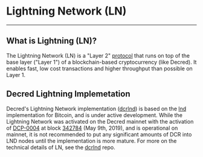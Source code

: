 # Lightning Network (LN)

---

## What is Lightning (LN)?

The Lightning Network (LN) is a "Layer 2" [protocol](https://en.wikipedia.org/wiki/Lightning_Network) that runs on top of the base layer ("Layer 1") of a blockchain-based cryptocurrency (like Decred). It enables fast, low cost transactions and higher throughput than possible on Layer 1. 

## Decred Lightning Implemetation

Decred's Lightning Network implementation ([dcrlnd](https://github.com/decred/dcrlnd)) is based on the [lnd](https://github.com/lightningnetwork/lnd) implementation for Bitcoin, and is under active development. While the Lightning Network was activated on the Decred mainnet with the activation of [DCP-0004](../../governance/consensus-rule-voting/consensus-vote-archive/#update-sequence-lock-rules) at block [342784](https://dcrdata.decred.org/block/342784) (May 9th, 2019), and is operational on mainnet, it is not recommended to put any significant amounts of DCR into LND nodes until the implementation is more mature. For more on the technical details of LN, see the [dcrlnd](https://github.com/decred/dcrlnd) repo. 


